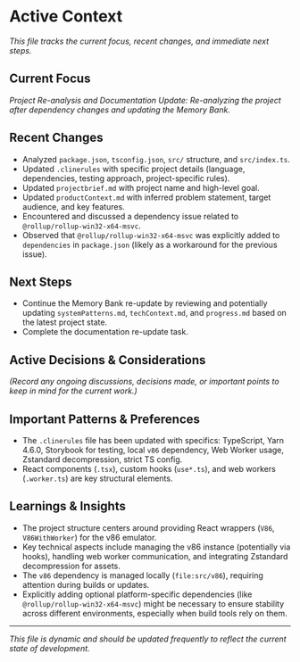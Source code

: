 # Active Context

*This file tracks the current focus, recent changes, and immediate next steps.*

## Current Focus

*Project Re-analysis and Documentation Update: Re-analyzing the project after dependency changes and updating the Memory Bank.*

## Recent Changes

*   Analyzed `package.json`, `tsconfig.json`, `src/` structure, and `src/index.ts`.
*   Updated `.clinerules` with specific project details (language, dependencies, testing approach, project-specific rules).
*   Updated `projectbrief.md` with project name and high-level goal.
*   Updated `productContext.md` with inferred problem statement, target audience, and key features.
*   Encountered and discussed a dependency issue related to `@rollup/rollup-win32-x64-msvc`.
*   Observed that `@rollup/rollup-win32-x64-msvc` was explicitly added to `dependencies` in `package.json` (likely as a workaround for the previous issue).

## Next Steps

*   Continue the Memory Bank re-update by reviewing and potentially updating `systemPatterns.md`, `techContext.md`, and `progress.md` based on the latest project state.
*   Complete the documentation re-update task.

## Active Decisions & Considerations

*(Record any ongoing discussions, decisions made, or important points to keep in mind for the current work.)*

## Important Patterns & Preferences

*   The `.clinerules` file has been updated with specifics: TypeScript, Yarn 4.6.0, Storybook for testing, local `v86` dependency, Web Worker usage, Zstandard decompression, strict TS config.
*   React components (`.tsx`), custom hooks (`use*.ts`), and web workers (`.worker.ts`) are key structural elements.

## Learnings & Insights

*   The project structure centers around providing React wrappers (`V86`, `V86WithWorker`) for the v86 emulator.
*   Key technical aspects include managing the v86 instance (potentially via hooks), handling web worker communication, and integrating Zstandard decompression for assets.
*   The `v86` dependency is managed locally (`file:src/v86`), requiring attention during builds or updates.
*   Explicitly adding optional platform-specific dependencies (like `@rollup/rollup-win32-x64-msvc`) might be necessary to ensure stability across different environments, especially when build tools rely on them.

---
*This file is dynamic and should be updated frequently to reflect the current state of development.*
